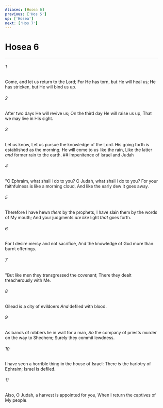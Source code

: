 ```yaml
---
Aliases: [Hosea 6]
previous: ['Hos 5']
up: ['Hosea']
next: ['Hos 7']
---
```

# Hosea 6

***


###### 1 
Come, and let us return to the Lord; For He has torn, but He will heal us; He has stricken, but He will bind us up. 

###### 2 
After two days He will revive us; On the third day He will raise us up, That we may live in His sight. 

###### 3 
Let us know, Let us pursue the knowledge of the Lord. His going forth is established as the morning; He will come to us like the rain, Like the latter _and_ former rain to the earth. ## Impenitence of Israel and Judah 

###### 4 
"O Ephraim, what shall I do to you? O Judah, what shall I do to you? For your faithfulness is like a morning cloud, And like the early dew it goes away. 

###### 5 
Therefore I have hewn _them_ by the prophets, I have slain them by the words of My mouth; And your judgments _are like_ light _that_ goes forth. 

###### 6 
For I desire mercy and not sacrifice, And the knowledge of God more than burnt offerings. 

###### 7 
"But like men they transgressed the covenant; There they dealt treacherously with Me. 

###### 8 
Gilead _is_ a city of evildoers _And_ defiled with blood. 

###### 9 
As bands of robbers lie in wait for a man, _So_ the company of priests murder on the way to Shechem; Surely they commit lewdness. 

###### 10 
I have seen a horrible thing in the house of Israel: There _is_ the harlotry of Ephraim; Israel is defiled. 

###### 11 
Also, O Judah, a harvest is appointed for you, When I return the captives of My people.
